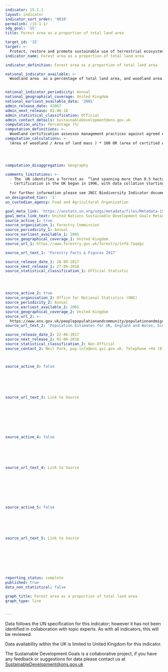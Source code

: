 ```yaml
---
indicator: 15.1.1
layout: indicator
indicator_sort_order: '0010'
permalink: /15-1-1/
sdg_goal: '15'
title: Forest area as a proportion of total land area

target_id: '15'
target: >-
  Protect, restore and promote sustainable use of terrestrial ecosystems, sustainably manage forests, combat desertification, and halt and reverse land degradation and halt biodiversity loss
indicator_name: Forest area as a proportion of total land area

indicator_definition: Forest area as a proportion of total land area

national_indicator_available: >-
  Woodland area  as a percentage of total land area, and woodland area certified as sustainably managed as a percentage of total land area. 


national_indicator_periodicity: Annual
national_geographical_coverage: United Kingdom 
national_earliest_available_data: '2001'
admin_release_date: 43067
admin_next_release: 01-06-18
admin_statistical_classification: Official 
admin_contact_details: SustainableDevelopment@ons.gov.uk
computation_units: Percentage (%)
computation_definitions: >-
  Woodland certification assesses management practices against agreed environmental standards. Certification requires that wood products are harvested legally and sustainably, and that important wildlife habitats are identified and are not negatively impacted by management.
computation_calculations: >-
  (Area of woodland / Area of land mass ) * 100 OR (area of certified woodland / Area of land mass ) * 100




computation_disaggregation: Geography 

comments_limitations: >-
  · The  UN identifies a forrest as  “land spanning more than 0.5 hectares with trees higher than 5 meters and a canopy cover of more than 10 percent, or trees able to reach these thresholds in situ".  The definition used in th UK calculations only counts areas where the canopy covers more than 20%.
  · Certification in the UK began in 1996, with data collation starting in 2001, becoming a regular annual collation in 2004.  New certificates may relate to existing woodland that was not previously certified, or to newly planted areas. 
  
  For further information please see JNCC Biodiversity Indicator documentation @ http://data.jncc.gov.uk/data/bfa0f573-e58f-4254-8c3e-2ee90a770ca5-B1b-Area-of-forestry-land-certified-as-sustainably-managed.docx
un_designated_tier: '1'
un_custodian_agency: Food and Agricultural Organization 

goal_meta_link: 'https://unstats.un.org/sdgs/metadata/files/Metadata-15-01-01.pdf'
goal_meta_link_text: United Nations Sustainable Development Goals Metadata (PDF 379 KB)
source_active_1: true
source_organisation_1: Forestry Commission
source_periodicity_1: Annual
source_earliest_available_1: 2001
source_geographical_coverage_1: United Kingdom
source_url_1: https://www.forestry.gov.uk/forestry/infd-7aqdgc

source_url_text_1: 'Forestry Facts & Figures 2017'

source_release_date_1: 28-09-2017
source_next_release_1: 27-09-2018
source_statistical_classification_1: Official Statistic 




source_active_2: true
source_organisation_2: Office for National Statistics (ONS)
source_periodicity_2: Annual
source_earliest_available_2: 2001
source_geographical_coverage_2: United Kingdom
source_url_2: >-
  https://www.ons.gov.uk/peoplepopulationandcommunity/populationandmigration/populationestimates/datasets/populationestimatesforukenglandandwalesscotlandandnorthernireland
source_url_text_2: 'Population Estimates for UK, England and Wales, Scotland and Northern Ireland'

source_release_date_2: 22-06-2017
source_next_release_2: 01-06-2018
source_statistical_classification_2: Non-Official
source_contact_2: Neil Park, pop.info@ons.gsi.gov.uk, Telephone +44 (0)1329 444661



source_active_3: false






source_url_text_3: Link to Source








source_active_4: false






source_url_text_4: Link to Source








source_active_5: false






source_url_text_5: Link to Source








reporting_status: complete
published: true
data_non_statistical: false

graph_title: Forest area as a proportion of total land area
graph_type: line


---
```

Data follows the UN specification for this indicator; however it has not been identified in collaboration with topic experts. As with all indicators, this will be reviewed.
  
Data availability within the UK is limited to United Kingdom for this indicator.
  
The Sustainable Development Goals is a collaborative project, if you have any feedback or suggestions for data please contact us at <SustainableDevelopment@ons.gov.uk>
